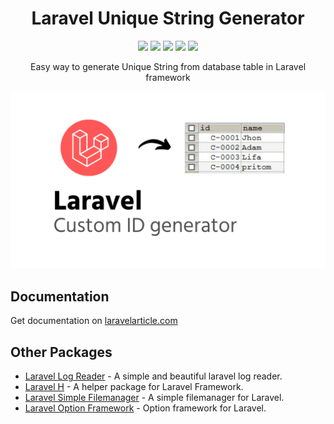 <h1 align="center">Laravel Unique String Generator</h1>
<p align="center">
    <a href="https://packagist.org/packages/haruncpi/laravel-id-generator"><img src="https://badgen.net/packagist/v/haruncpi/laravel-id-generator" /></a>
    <a href="https://creativecommons.org/licenses/by/4.0/"><img src="https://badgen.net/badge/licence/CC BY 4.0/23BCCB" /></a>
     <a href=""><img src="https://badgen.net/packagist/dt/haruncpi/laravel-id-generator"/></a>
    <a href="https://twitter.com/laravelarticle"><img src="https://badgen.net/badge/twitter/@laravelarticle/1DA1F2?icon&label" /></a>
    <a href="https://facebook.com/laravelarticle"><img src="https://badgen.net/badge/facebook/laravelarticle/3b5998"/></a>
</p>
<p align="center">Easy way to generate Unique String from database table in Laravel framework</p>

![Image description](preview.png)

## Documentation
Get documentation on [laravelarticle.com](https://laravelarticle.com/laravel-custom-id-generator)

## Other Packages
- [Laravel Log Reader](https://github.com/haruncpi/laravel-log-reader) - A simple and beautiful laravel log reader.
- [Laravel H](https://github.com/haruncpi/laravel-h) - A helper package for Laravel Framework.
- [Laravel Simple Filemanager](https://github.com/haruncpi/laravel-simple-filemanager) - A simple filemanager for Laravel.
- [Laravel Option Framework](https://github.com/haruncpi/laravel-option-framework) - Option framework for Laravel.
